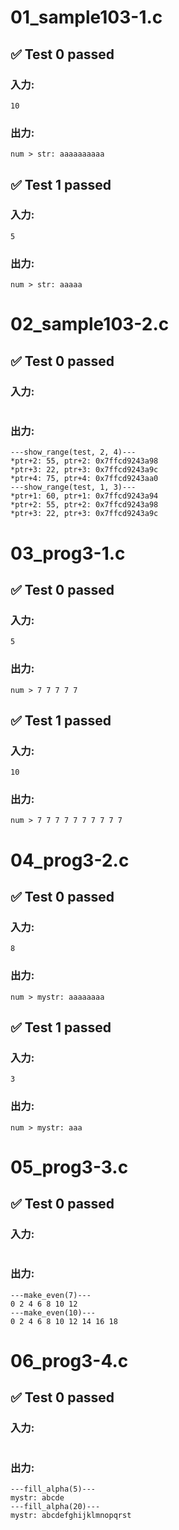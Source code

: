 # 01_sample103-1.c
## ✅ Test 0 passed
### 入力:
```
10
```
### 出力:
```
num > str: aaaaaaaaaa
```
## ✅ Test 1 passed
### 入力:
```
5
```
### 出力:
```
num > str: aaaaa
``` 

# 02_sample103-2.c
## ✅ Test 0 passed
### 入力:
```

```
### 出力:
```
---show_range(test, 2, 4)---
*ptr+2: 55, ptr+2: 0x7ffcd9243a98
*ptr+3: 22, ptr+3: 0x7ffcd9243a9c
*ptr+4: 75, ptr+4: 0x7ffcd9243aa0
---show_range(test, 1, 3)---
*ptr+1: 60, ptr+1: 0x7ffcd9243a94
*ptr+2: 55, ptr+2: 0x7ffcd9243a98
*ptr+3: 22, ptr+3: 0x7ffcd9243a9c
``` 

# 03_prog3-1.c
## ✅ Test 0 passed
### 入力:
```
5
```
### 出力:
```
num > 7 7 7 7 7
```
## ✅ Test 1 passed
### 入力:
```
10
```
### 出力:
```
num > 7 7 7 7 7 7 7 7 7 7
``` 

# 04_prog3-2.c
## ✅ Test 0 passed
### 入力:
```
8
```
### 出力:
```
num > mystr: aaaaaaaa
```
## ✅ Test 1 passed
### 入力:
```
3
```
### 出力:
```
num > mystr: aaa
``` 

# 05_prog3-3.c
## ✅ Test 0 passed
### 入力:
```

```
### 出力:
```
---make_even(7)---
0 2 4 6 8 10 12 
---make_even(10)---
0 2 4 6 8 10 12 14 16 18
``` 

# 06_prog3-4.c
## ✅ Test 0 passed
### 入力:
```

```
### 出力:
```
---fill_alpha(5)---
mystr: abcde
---fill_alpha(20)---
mystr: abcdefghijklmnopqrst
``` 

